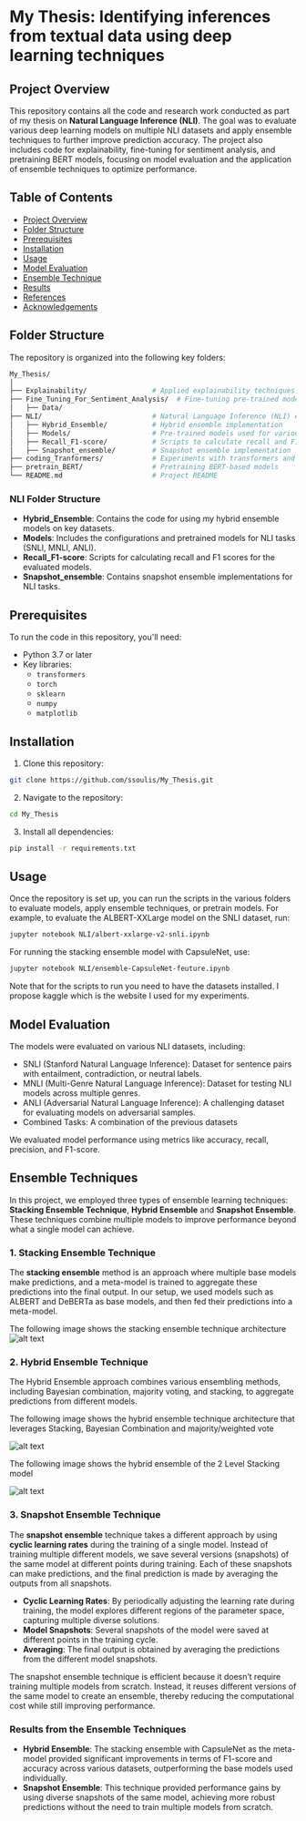 # My Thesis: Identifying inferences from textual data using deep learning techniques

## Project Overview

This repository contains all the code and research work conducted as part of my thesis on **Natural Language Inference (NLI)**. The goal was to evaluate various deep learning models on multiple NLI datasets and apply ensemble techniques to further improve prediction accuracy. The project also includes code for explainability, fine-tuning for sentiment analysis, and pretraining BERT models, focusing on model evaluation and the application of ensemble techniques to optimize performance.

## Table of Contents
- [Project Overview](#project-overview)
- [Folder Structure](#folder-structure)
- [Prerequisites](#prerequisites)
- [Installation](#installation)
- [Usage](#usage)
- [Model Evaluation](#model-evaluation)
- [Ensemble Technique](#ensemble-technique)
- [Results](#results)
- [References](#references)
- [Acknowledgements](#acknowledgements)

## Folder Structure

The repository is organized into the following key folders:

```bash
My_Thesis/
│
├── Explainability/                # Applied explainability techniques like SHAP and LIME on key models
├── Fine_Tuning_For_Sentiment_Analysis/  # Fine-tuning pre-trained models on sentiment analysis tasks
│   ├── Data/ 
├── NLI/                           # Natural Language Inference (NLI) experiments and results
│   ├── Hybrid_Ensemble/           # Hybrid ensemble implementation
│   ├── Models/                    # Pre-trained models used for various datasets
│   ├── Recall_F1-score/           # Scripts to calculate recall and F1 scores
│   ├── Snapshot_ensemble/         # Snapshot ensemble implementation
├── coding_Tranformers/            # Experiments with transformers and model code
├── pretrain_BERT/                 # Pretraining BERT-based models
└── README.md                      # Project README
```



### NLI Folder Structure

- **Hybrid_Ensemble**: Contains the code for using my hybrid ensemble models on key datasets.
- **Models**: Includes the configurations and pretrained models for NLI tasks (SNLI, MNLI, ANLI).
- **Recall_F1-score**: Scripts for calculating recall and F1 scores for the evaluated models.
- **Snapshot_ensemble**: Contains snapshot ensemble implementations for NLI tasks.

## Prerequisites

To run the code in this repository, you'll need:

- Python 3.7 or later
- Key libraries:
  - `transformers`
  - `torch`
  - `sklearn`
  - `numpy`
  - `matplotlib`

## Installation

1. Clone this repository:
```bash
git clone https://github.com/ssoulis/My_Thesis.git
```
2. Navigate to the repository:
```bash
cd My_Thesis
```
3. Install all dependencies:
``` bash
pip install -r requirements.txt
```

## Usage
Once the repository is set up, you can run the scripts in the various folders to evaluate models, apply ensemble techniques, or pretrain models. For example, to evaluate the ALBERT-XXLarge model on the SNLI dataset, run:
``` bash
jupyter notebook NLI/albert-xxlarge-v2-snli.ipynb
```
For running the stacking ensemble model with CapsuleNet, use:
``` bash
jupyter notebook NLI/ensemble-CapsuleNet-feuture.ipynb
```
Note that for the scripts to run you need to have the datasets installed. I propose kaggle which is the website I used for my experiments.

## Model Evaluation

The models were evaluated on various NLI datasets, including:

- SNLI (Stanford Natural Language Inference): Dataset for sentence pairs with entailment, contradiction, or neutral labels.
- MNLI (Multi-Genre Natural Language Inference): Dataset for testing NLI models across multiple genres.
- ANLI (Adversarial Natural Language Inference): A challenging dataset for evaluating models on adversarial samples.
- Combined Tasks: A combination of the previous datasets

We evaluated model performance using metrics like accuracy, recall, precision, and F1-score.


## Ensemble Techniques

In this project, we employed three types of ensemble learning techniques:  **Stacking Ensemble Technique**, **Hybrid Ensemble** and **Snapshot Ensemble**. These techniques combine multiple models to improve performance beyond what a single model can achieve.

### 1. Stacking Ensemble Technique

The **stacking ensemble** method is an approach where multiple base models make predictions, and a meta-model is trained to aggregate these predictions into the final output. In our setup, we used models such as ALBERT and DeBERTa as base models, and then fed their predictions into a meta-model.<br />

The following image shows the stacking ensemble technique architecture<br />
![alt text](https://github.com/ssoulis/My_Thesis/blob/main/NLI/Stacking.PNG)

### 2. Hybrid Ensemble Technique
The Hybrid Ensemble approach combines various ensembling methods, including Bayesian combination, majority voting, and stacking, to aggregate predictions from different models.<br />

The following image shows the hybrid ensemble technique architecture that leverages Stacking, Bayesian Combination and majority/weighted vote<br />

![alt text](https://github.com/ssoulis/My_Thesis/blob/main/NLI/SBM-SBW.png)

The following image shows the hybrid ensemble of the 2 Level Stacking model<br />

![alt text](https://github.com/ssoulis/My_Thesis/blob/main/NLI/2LevelStacking.PNG)

### 3. Snapshot Ensemble Technique

The **snapshot ensemble** technique takes a different approach by using **cyclic learning rates** during the training of a single model. Instead of training multiple different models, we save several versions (snapshots) of the same model at different points during training. Each of these snapshots can make predictions, and the final prediction is made by averaging the outputs from all snapshots.

- **Cyclic Learning Rates**: By periodically adjusting the learning rate during training, the model explores different regions of the parameter space, capturing multiple diverse solutions.
- **Model Snapshots**: Several snapshots of the model were saved at different points in the training cycle.
- **Averaging**: The final output is obtained by averaging the predictions from the different model snapshots.

The snapshot ensemble technique is efficient because it doesn’t require training multiple models from scratch. Instead, it reuses different versions of the same model to create an ensemble, thereby reducing the computational cost while still improving performance.

### Results from the Ensemble Techniques

- **Hybrid Ensemble**: The stacking ensemble with CapsuleNet as the meta-model provided significant improvements in terms of F1-score and accuracy across various datasets, outperforming the base models used individually.
- **Snapshot Ensemble**: This technique provided performance gains by using diverse snapshots of the same model, achieving more robust predictions without the need to train multiple models from scratch.





